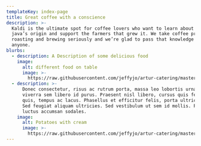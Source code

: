 ```yaml
---
templateKey: index-page
title: Great coffee with a conscience
description: >-
  Kaldi is the ultimate spot for coffee lovers who want to learn about their
  java’s origin and support the farmers that grew it. We take coffee production,
  roasting and brewing seriously and we’re glad to pass that knowledge to
  anyone.
blurbs:
  - description: A Description of some delicious food
    image:
      alt: different food on table
      image: >-
        https://raw.githubusercontent.com/jeffyjo/artur-catering/master/static/img/dsc_6271-01.jpeg
  - description: >-
      Donec consectetur, risus ac rutrum porta, massa leo lobortis urna, sed
      viverra sem libero id purus. Praesent nisl libero, cursus quis feugiat
      quis, tempus ac lacus. Phasellus et efficitur felis, porta ultrices nisi.
      Sed feugiat aliquam ultricies. Sed vestibulum ut sem id mollis. Phasellus
      luctus accumsan sodales.
    image:
      alt: Potatoes with cream
      image: >-
        https://raw.githubusercontent.com/jeffyjo/artur-catering/master/static/img/dsc_6231-01.jpeg
---
```


